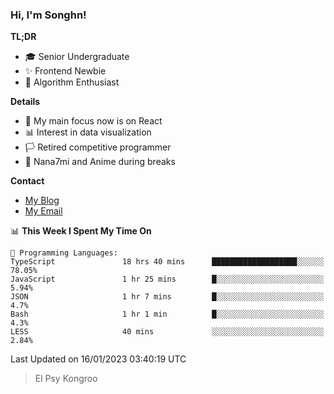### Hi, I'm Songhn!

**TL;DR**

- 🎓 Senior Undergraduate
- ✨ Frontend Newbie
- 🎈 Algorithm Enthusiast

**Details**

- 🎯 My main focus now is on React
- 📊 Interest in data visualization
- 🏳️ Retired competitive programmer
- 🍵 Nana7mi and Anime during breaks

**Contact**
- [My Blog](https://blog.songhn.com)
- [My Email](mailto:nana7mi@duck.com)

<!--START_SECTION:waka-->
📊 **This Week I Spent My Time On** 

```text
💬 Programming Languages: 
TypeScript               18 hrs 40 mins      ███████████████████░░░░░░   78.05% 
JavaScript               1 hr 25 mins        █░░░░░░░░░░░░░░░░░░░░░░░░   5.94% 
JSON                     1 hr 7 mins         █░░░░░░░░░░░░░░░░░░░░░░░░   4.7% 
Bash                     1 hr 1 min          █░░░░░░░░░░░░░░░░░░░░░░░░   4.3% 
LESS                     40 mins             ░░░░░░░░░░░░░░░░░░░░░░░░░   2.84%

```


 Last Updated on 16/01/2023 03:40:19 UTC
<!--END_SECTION:waka-->

> El Psy Kongroo
